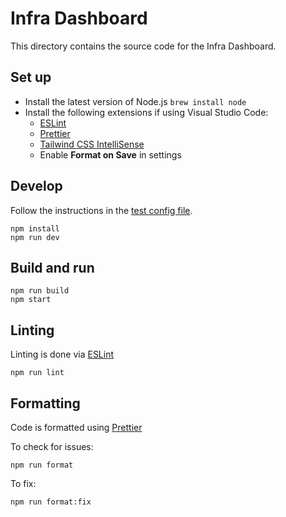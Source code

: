 # Infra Dashboard

This directory contains the source code for the Infra Dashboard.

## Set up

- Install the latest version of Node.js `brew install node`
- Install the following extensions if using Visual Studio Code:
  - [ESLint](https://marketplace.visualstudio.com/items?itemName=dbaeumer.vscode-eslint)
  - [Prettier](https://marketplace.visualstudio.com/items?itemName=esbenp.prettier-vscode)
  - [Tailwind CSS IntelliSense](https://marketplace.visualstudio.com/items?itemName=bradlc.vscode-tailwindcss)
  - Enable **Format on Save** in settings

## Develop

Follow the instructions in the [test config file](./__test__/__files__/infra.yaml).

```
npm install
npm run dev
```

## Build and run

```
npm run build
npm start
```

## Linting

Linting is done via [ESLint](https://eslint.org/)

```
npm run lint
```

## Formatting

Code is formatted using [Prettier](https://prettier.io/)

To check for issues:

```
npm run format
```

To fix:

```
npm run format:fix
```
